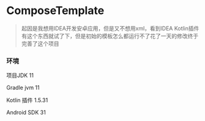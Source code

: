 # ComposeTemplate

> 起因是我想用IDEA开发安卓应用，但是又不想用xml，看到IDEA Kotlin插件有这个东西就试了下，但是初始的模板怎么都运行不了花了一天的修改终于完善了这个项目

### 环境
项目JDK 11

Gradle jvm 11

Kotlin 插件 1.5.31

Android SDK 31
